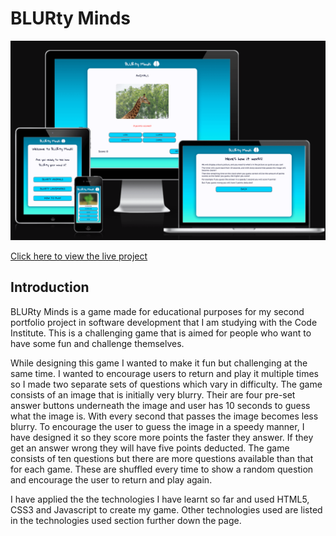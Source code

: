 # BLURty Minds

![Blurty Minds Preview Image](documentation/preview.png)

[Click here to view the live project](https://lunartechfreek.github.io/blurty-minds/)

## Introduction

BLURty Minds is a game made for educational purposes for my second portfolio project in software development that I am studying with the Code Institute. This is a challenging game that is aimed for people who want to have some fun and challenge themselves. 

While designing this game I wanted to make it fun but challenging at the same time. I wanted to encourage users to return and play it multiple times so I made two separate sets of questions which vary in difficulty. The game consists of an image that is initially very blurry. Their are four pre-set answer buttons underneath the image and user has 10 seconds to guess what the image is. With every second that passes the image becomes less blurry. To encourage the user to guess the image in a speedy manner, I have designed it so they score more points the faster they answer. If they get an answer wrong they will have five points deducted. The game consists of ten questions but there are more questions available than that for each game. These are shuffled every time to show a random question and encourage the user to return and play again. 

I have applied the the technologies I have learnt so far and used HTML5, CSS3 and Javascript to create my game. Other technologies used are listed in the technologies used section further down the page.